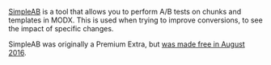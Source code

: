 [SimpleAB](https://www.modmore.com/extras/simpleab/) is a tool that allows you to perform A/B tests on chunks and templates in MODX. This is used when trying to improve conversions, to see the impact of specific changes. 

SimpleAB was originally a Premium Extra, but [was made free in August 2016](https://www.modmore.com/blog/2016/simpleab-free/).

